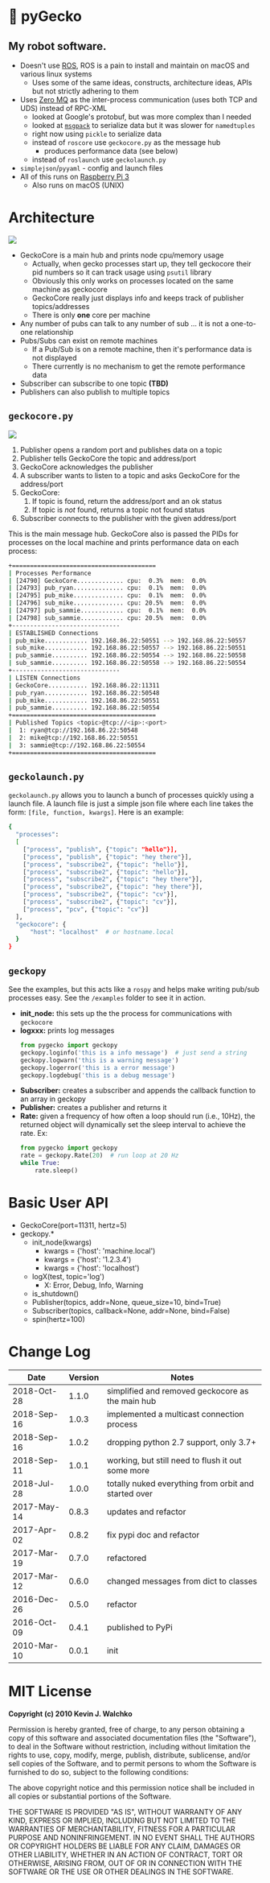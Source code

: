 # :lizard:  pyGecko

## My robot software.

- Doesn't use [ROS](http://ros.org), ROS is a pain to install and maintain
on macOS and various linux systems
    - Uses some of the same ideas, constructs, architecture ideas, APIs but
    not strictly adhering to them
- Uses [Zero MQ](http://http://zeromq.org/) as the inter-process communication
(uses both TCP and UDS) instead of RPC-XML
    - looked at Google's protobuf, but was more complex than I needed
    - looked at [`msgpack`](https://msgpack.org/index.html) to serialize data but it was slower for `namedtuples`
    - right now using `pickle` to serialize data
    - instead of `roscore` use `geckocore.py` as the message hub
        - produces performance data (see below)
    - instead of `roslaunch` use `geckolaunch.py`
- `simplejson`/`pyyaml` - config and launch files
- All of this runs on [Raspberry Pi 3](http://www.raspberrypi.org)
    - Also runs on macOS (UNIX)

# Architecture

![](pics/multiprocess-2.png)

- GeckoCore is a main hub and prints node cpu/memory usage
    - Actually, when gecko processes start up, they tell geckocore their pid numbers so it can track usage using `psutil` library
    - Obviously this only works on processes located on the same machine as geckocore
    - GeckoCore really just displays info and keeps track of publisher topics/addresses
    - There is only **one** core per machine
- Any number of pubs can talk to any number of sub ... it is not a one-to-one relationship
- Pubs/Subs can exist on remote machines
    - If a Pub/Sub is on a remote machine, then it's performance data is not displayed
    - There currently is no mechanism to get the remote performance data
- Subscriber can subscribe to one topic **(TBD)**
- Publishers can also publish to multiple topics

## `geckocore.py`

![](pics/multiprocess-3.png)

1. Publisher opens a random port and publishes data on a topic
1. Publisher tells GeckoCore the topic and address/port
1. GeckoCore acknowledges the publisher
1. A subscriber wants to listen to a topic and asks GeckoCore for the address/port
1. GeckoCore:
    1. If topic is found, return the address/port and an ok status
    1. If topic is *not* found, returns a topic not found status
1. Subscriber connects to the publisher with the given address/port

This is the main message hub. GeckoCore also is passed the PIDs for processes on the 
local machine and prints performance data on each process:

```bash
+========================================
| Processes Performance
| [24790] GeckoCore............. cpu:  0.3%  mem:  0.0%
| [24793] pub_ryan.............. cpu:  0.1%  mem:  0.0%
| [24795] pub_mike.............. cpu:  0.1%  mem:  0.0%
| [24796] sub_mike.............. cpu: 20.5%  mem:  0.0%
| [24797] pub_sammie............ cpu:  0.1%  mem:  0.0%
| [24798] sub_sammie............ cpu: 20.5%  mem:  0.0%
+------------------------------
| ESTABLISHED Connections
| pub_mike............ 192.168.86.22:50551 --> 192.168.86.22:50557
| sub_mike............ 192.168.86.22:50557 --> 192.168.86.22:50551
| pub_sammie.......... 192.168.86.22:50554 --> 192.168.86.22:50558
| sub_sammie.......... 192.168.86.22:50558 --> 192.168.86.22:50554
+------------------------------
| LISTEN Connections
| GeckoCore........... 192.168.86.22:11311
| pub_ryan............ 192.168.86.22:50548
| pub_mike............ 192.168.86.22:50551
| pub_sammie.......... 192.168.86.22:50554
+========================================
| Published Topics <topic>@tcp://<ip>:<port>
|  1: ryan@tcp://192.168.86.22:50548
|  2: mike@tcp://192.168.86.22:50551
|  3: sammie@tcp://192.168.86.22:50554
+========================================
```

## `geckolaunch.py`

`geckolaunch.py` allows you to launch a bunch of processes quickly using a launch
file. A launch file is just a simple json file where each line takes the form:
`[file, function, kwargs]`. Here is an example:

```bash
{
  "processes":
  [
    ["process", "publish", {"topic": "hello"}],
    ["process", "publish", {"topic": "hey there"}],
    ["process", "subscribe2", {"topic": "hello"}],
    ["process", "subscribe2", {"topic": "hello"}],
    ["process", "subscribe2", {"topic": "hey there"}],
    ["process", "subscribe2", {"topic": "hey there"}],
    ["process", "subscribe2", {"topic": "cv"}],
    ["process", "subscribe2", {"topic": "cv"}],
    ["process", "pcv", {"topic": "cv"}]
  ],
  "geckocore": {
      "host": "localhost"  # or hostname.local
  }
}
```

## `geckopy`

See the examples, but this acts like a `rospy` and helps make writing
pub/sub processes easy. See the `/examples` folder to see it in action.

- **init_node:** this sets up the the process for communications with `geckocore`
- **logxxx:** prints log messages
    ```python
    from pygecko import geckopy
    geckopy.loginfo('this is a info message')  # just send a string
    geckopy.logwarn('this is a warning message')
    geckopy.logerror('this is a error message')
    geckopy.logdebug('this is a debug message')
    ```
- **Subscriber:** creates a subscriber and appends the callback function to an
array in geckopy
- **Publisher:** creates a publisher and returns it
- **Rate:** given a frequency of how often a loop should run (i.e., 10Hz), the
returned object will dynamically set the sleep interval to achieve the rate. Ex:
    ```python
    from pygecko import geckopy
    rate = geckopy.Rate(20)  # run loop at 20 Hz
    while True:
        rate.sleep()
    ```

# Basic User API

- GeckoCore(port=11311, hertz=5)
- geckopy.*
    - init_node(kwargs)
        - kwargs = {'host': 'machine.local')
        - kwargs = {'host': '1.2.3.4')
        - kwargs = {'host': 'localhost')
    - logX(test, topic='log')
        - X: Error, Debug, Info, Warning
    - is_shutdown()
    - Publisher(topics, addr=None, queue_size=10, bind=True)
    - Subscriber(topics, callback=None, addr=None, bind=False)
    - spin(hertz=100)

# Change Log

Date        |Version| Notes
------------|-------|---------------------------------
2018-Oct-28 | 1.1.0 | simplified and removed geckocore as the main hub
2018-Sep-16 | 1.0.3 | implemented a multicast connection process
2018-Sep-16 | 1.0.2 | dropping python 2.7 support, only 3.7+
2018-Sep-11 | 1.0.1 | working, but still need to flush it out some more
2018-Jul-28 | 1.0.0 | totally nuked everything from orbit and started over
2017-May-14 | 0.8.3 | updates and refactor
2017-Apr-02 | 0.8.2 | fix pypi doc and refactor
2017-Mar-19 | 0.7.0 | refactored
2017-Mar-12 | 0.6.0 | changed messages from dict to classes
2016-Dec-26 | 0.5.0 | refactor
2016-Oct-09 | 0.4.1 | published to PyPi
2010-Mar-10 | 0.0.1 | init


# MIT License

**Copyright (c) 2010 Kevin J. Walchko**

Permission is hereby granted, free of charge, to any person obtaining a copy of
this software and associated documentation files (the "Software"), to deal in
the Software without restriction, including without limitation the rights to
use, copy, modify, merge, publish, distribute, sublicense, and/or sell copies
of the Software, and to permit persons to whom the Software is furnished to do
so, subject to the following conditions:

The above copyright notice and this permission notice shall be included in all
copies or substantial portions of the Software.

THE SOFTWARE IS PROVIDED "AS IS", WITHOUT WARRANTY OF ANY KIND, EXPRESS OR
IMPLIED, INCLUDING BUT NOT LIMITED TO THE WARRANTIES OF MERCHANTABILITY, FITNESS
FOR A PARTICULAR PURPOSE AND NONINFRINGEMENT. IN NO EVENT SHALL THE AUTHORS OR
COPYRIGHT HOLDERS BE LIABLE FOR ANY CLAIM, DAMAGES OR OTHER LIABILITY, WHETHER
IN AN ACTION OF CONTRACT, TORT OR OTHERWISE, ARISING FROM, OUT OF OR IN
    CONNECTION WITH THE SOFTWARE OR THE USE OR OTHER DEALINGS IN THE SOFTWARE.
